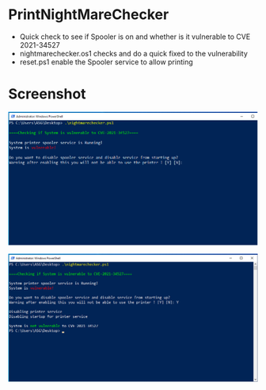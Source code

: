 # PrintNightMareChecker
* Quick check to see if Spooler is on and whether is it vulnerable to CVE 2021-34527
* nightmarechecker.os1 checks and do a quick fixed to the vulnerability
* reset.ps1 enable the Spooler service to allow printing

# Screenshot

![ss1](Screenshots/ss1.png)  
  
![ss2](Screenshots/ss2.png)  

